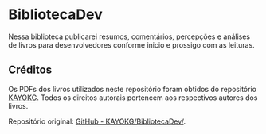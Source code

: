 # BibliotecaDev
Nessa biblioteca publicarei resumos, comentários, percepções e análises de livros para desenvolvedores conforme inicio e prossigo com as leituras.

## Créditos

Os PDFs dos livros utilizados neste repositório foram obtidos do repositório [KAYOKG](https://github.com/KAYOKG). Todos os direitos autorais pertencem aos respectivos autores dos livros.

Repositório original: [GitHub - KAYOKG/BibliotecaDev/](https://github.com/KAYOKG/BibliotecaDev/).

